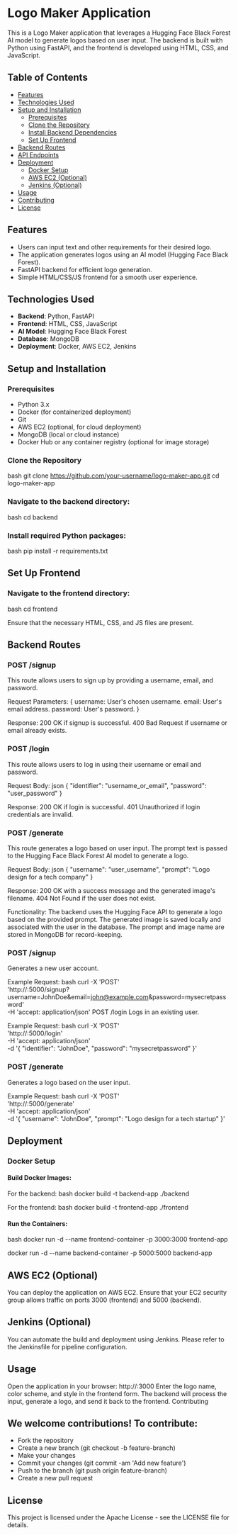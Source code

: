 # Logo Maker Application

This is a Logo Maker application that leverages a Hugging Face Black Forest AI model to generate logos based on user input. The backend is built with Python using FastAPI, and the frontend is developed using HTML, CSS, and JavaScript.

## Table of Contents
- [Features](#features)
- [Technologies Used](#technologies-used)
- [Setup and Installation](#setup-and-installation)
  - [Prerequisites](#prerequisites)
  - [Clone the Repository](#clone-the-repository)
  - [Install Backend Dependencies](#install-backend-dependencies)
  - [Set Up Frontend](#set-up-frontend)
- [Backend Routes](#backend-routes)
- [API Endpoints](#api-endpoints)
- [Deployment](#deployment)
  - [Docker Setup](#docker-setup)
  - [AWS EC2 (Optional)](#aws-ec2-optional)
  - [Jenkins (Optional)](#jenkins-optional)
- [Usage](#usage)
- [Contributing](#contributing)
- [License](#license)

## Features
- Users can input text and other requirements for their desired logo.
- The application generates logos using an AI model (Hugging Face Black Forest).
- FastAPI backend for efficient logo generation.
- Simple HTML/CSS/JS frontend for a smooth user experience.

## Technologies Used
- **Backend**: Python, FastAPI
- **Frontend**: HTML, CSS, JavaScript
- **AI Model**: Hugging Face Black Forest
- **Database**: MongoDB
- **Deployment**: Docker, AWS EC2, Jenkins

## Setup and Installation

### Prerequisites
- Python 3.x
- Docker (for containerized deployment)
- Git
- AWS EC2 (optional, for cloud deployment)
- MongoDB (local or cloud instance)
- Docker Hub or any container registry (optional for image storage)

### Clone the Repository
bash
git clone https://github.com/your-username/logo-maker-app.git
cd logo-maker-app

### Navigate to the backend directory:
bash
cd backend

### Install required Python packages:
bash
pip install -r requirements.txt

## Set Up Frontend

### Navigate to the frontend directory:
bash
cd frontend

Ensure that the necessary HTML, CSS, and JS files are present.

## Backend Routes
### POST /signup
This route allows users to sign up by providing a username, email, and password.

Request Parameters:
{
username: User's chosen username.
email: User's email address.
password: User's password.
}

Response:
200 OK if signup is successful.
400 Bad Request if username or email already exists.

### POST /login
This route allows users to log in using their username or email and password.

Request Body:
json
{
  "identifier": "username_or_email",
  "password": "user_password"
}

Response:
200 OK if login is successful.
401 Unauthorized if login credentials are invalid.

### POST /generate
This route generates a logo based on user input. The prompt text is passed to the Hugging Face Black Forest AI model to generate a logo.

Request Body:
json
{
  "username": "user_username",
  "prompt": "Logo design for a tech company"
}

Response:
200 OK with a success message and the generated image's filename.
404 Not Found if the user does not exist.

Functionality:
The backend uses the Hugging Face API to generate a logo based on the provided prompt.
The generated image is saved locally and associated with the user in the database.
The prompt and image name are stored in MongoDB for record-keeping.

### POST /signup
Generates a new user account.

Example Request:
bash
curl -X 'POST' \
  'http://<EC2-Public-IP>:5000/signup?username=JohnDoe&email=john@example.com&password=mysecretpassword' \
  -H 'accept: application/json'
POST /login
Logs in an existing user.

Example Request:
bash
curl -X 'POST' \
  'http://<EC2-Public-IP>:5000/login' \
  -H 'accept: application/json' \
  -d '{
    "identifier": "JohnDoe",
    "password": "mysecretpassword"
}'

### POST /generate
Generates a logo based on the user input.

Example Request:
bash
curl -X 'POST' \
  'http://<EC2-Public-IP>:5000/generate' \
  -H 'accept: application/json' \
  -d '{
    "username": "JohnDoe",
    "prompt": "Logo design for a tech startup"
}'

## Deployment
### Docker Setup
#### Build Docker Images:

For the backend:
bash
docker build -t backend-app ./backend

For the frontend:
bash
docker build -t frontend-app ./frontend

#### Run the Containers:

bash
docker run -d --name frontend-container -p 3000:3000 frontend-app

docker run -d --name backend-container -p 5000:5000 backend-app

## AWS EC2 (Optional)
You can deploy the application on AWS EC2. Ensure that your EC2 security group allows traffic on ports 3000 (frontend) and 5000 (backend).

## Jenkins (Optional)
You can automate the build and deployment using Jenkins. Please refer to the Jenkinsfile for pipeline configuration.

## Usage
Open the application in your browser: http://<EC2-IP>:3000
Enter the logo name, color scheme, and style in the frontend form.
The backend will process the input, generate a logo, and send it back to the frontend.
Contributing

## We welcome contributions! To contribute:
- Fork the repository
- Create a new branch (git checkout -b feature-branch)
- Make your changes
- Commit your changes (git commit -am 'Add new feature')
- Push to the branch (git push origin feature-branch)
- Create a new pull request
  
## License
This project is licensed under the Apache License - see the LICENSE file for details.
